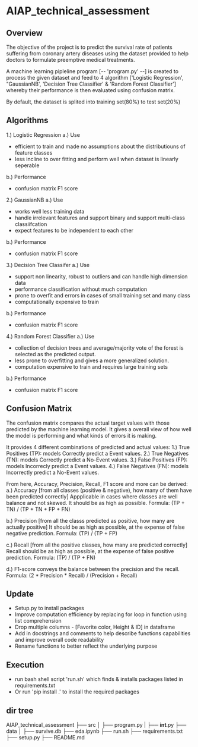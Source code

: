 # AIAP_technical_assessment

## Overview
The objective of the project is to predict the survival rate of patients suffering from coronary artery diseases
using the dataset provided to help doctors to formulate preemptive medical treatments.

A machine learning pipleline program [-- 'program.py' --] is created to process the given dataset and feed to
4 algorithm ['Logistic Regression', "GaussianNB', 'Decision Tree Classifier' & 'Random Forest Classifier'] whereby their
performance is then evaluated using confusion matrix.

By default, the dataset is splited into training set(80%) to test set(20%)


## Algorithms
1.) Logistic Regression
a.) Use
- efficient to train and made no assumptions about the distributiouns of feature classes
- less incline to over fitting and perform well when dataset is linearly seperable

b.) Performance
- confusion matrix F1 score


2.) GaussianNB
a.) Use
- works well less training data
- handle irrelevant features and support binary and support multi-class classiifcation
- expect features to be independent to each other

b.) Performance
- confusion matrix F1 score


3.) Decision Tree Classifer
a.) Use
- support non linearity, robust to outliers and can handle high dimension data
- performance classification without much computation
- prone to overfit and errors in cases of small training set and many class
- computationally expensive to train

b.) Performance
- confusion matrix F1 score


4.) Random Forest Classifier
a.) Use
- collection of decision trees and average/majority vote of the forest is selected as the predicted output.
- less prone to overfitting and gives a more generalized solution.
- computation expensive to train and requires large training sets

b.) Performance
- confusion matrix F1 score


## Confusion Matrix
The confusion matrix compares the actual target values with those predicted by the machine learning model.
It gives a overall view of how well the model is performing and what kinds of errors it is making.

It provides 4 different combinations of predicted and actual values:
1.) True Positives (TP):  models Correctly predict a Event values.
2.) True Negatives (TN):  models Correctly predict a No-Event values.
3.) False Positives (FP): models Incorrecly predict a Event values.
4.) False Negatives (FN): models Incorrectly predict a No-Event values.

From here, Accuracy, Precision, Recall, F1 score and more can be derived:
a.) Accuracy [from all classes (positive & negative), how many of them have been predicted correctly]
    Appplicable in cases where classes are well balance and not skewed.
    It should be as high as possible.
    Formula: (TP + TN) / (TP + TN + FP + FN)

b.) Precision [from all the classs predicted as positive, how many are actually positive]
    It should be as high as possible, at the expense of false negative prediction.
    Formula: (TP) / (TP + FP)

c.) Recall [from all the positive classes, how many are predicted correctly]
    Recall should be as high as possible, at the expense of false positive prediction.
    Formula: (TP) / (TP + FN)

d.) F1-score conveys the balance between the precision and the recall.
    Formula: (2 * Precision * Recall) / (Precision + Recall)

## Update
- Setup.py to install packages 
- Improve computation efficiency by replacing for loop in function using list comprehension
- Drop multiple columns - [Favorite color, Height & ID] in dataframe
- Add in docstrings and comments to help describe functions capabilities and improve overall code readability
- Rename functions to better reflect the underlying purpose 

## Execution    
- run bash shell script 'run.sh' which finds & installs packages listed in requirements.txt
- Or run 'pip install .' to install the required packages


## dir tree
AIAP_technical_assessment
├── src
│   ├── program.py
|   ├── __int__.py
├── data
│   ├── survive.db
├── eda.ipynb
├── run.sh
├── requirements.txt
├── setup.py
├── README.md

